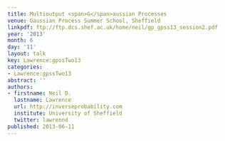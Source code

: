```yaml
---
title: Multioutput <span>G</span>aussian Processes
venue: Gaussian Process Summer School, Sheffield
linkpdf: ftp://ftp.dcs.shef.ac.uk/home/neil/gp_gpss13_session2.pdf
year: '2013'
month: 6
day: '11'
layout: talk
key: Lawrence:gpssTwo13
categories:
- Lawrence:gpssTwo13
abstract: ''
authors:
- firstname: Neil D.
  lastname: Lawrence
  url: http://inverseprobability.com
  institute: University of Sheffield
  twitter: lawrennd
published: 2013-06-11
---
```

